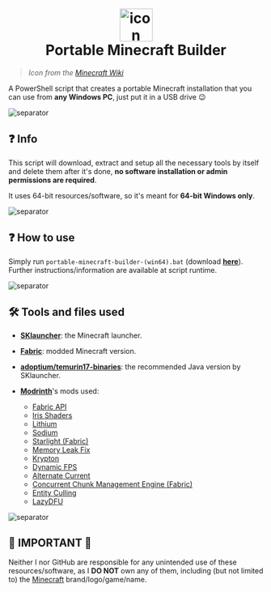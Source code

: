 <h1 align="center">
  <img src="https://static.wikia.nocookie.net/minecraft_gamepedia/images/1/12/Minecraft_Launcher_MS_Icon.png" alt="icon" style="width: 65px; height: 65px"><br>
  Portable Minecraft Builder
</h1>

> _Icon from the [Minecraft Wiki](https://minecraft.fandom.com/wiki/Minecraft_Launcher?file=Minecraft_Launcher_MS_Icon.png)_

A PowerShell script that creates a portable Minecraft installation that you can use from **any Windows PC**, just put it in a USB drive 😉

![separator](https://raw.githubusercontent.com/madkarmaa/automatic-chatgpt-dan/master/images/line.png)

## ❓ Info

This script will download, extract and setup all the necessary tools by itself and delete them after it's done, **no software installation or admin permissions are required**.

It uses 64-bit resources/software, so it's meant for **64-bit Windows only**.

![separator](https://raw.githubusercontent.com/madkarmaa/automatic-chatgpt-dan/master/images/line.png)

## ❓ How to use

Simply run `portable-minecraft-builder-(win64).bat` (download **[here](https://bit.ly/portable-mc-gui)**). Further instructions/information are available at script runtime.

![separator](https://raw.githubusercontent.com/madkarmaa/automatic-chatgpt-dan/master/images/line.png)

## 🛠️ Tools and files used

-   **[SKlauncher](https://skmedix.pl/)**: the Minecraft launcher.

-   **[Fabric](https://fabricmc.net/)**: modded Minecraft version.

-   **[adoptium/temurin17-binaries](https://github.com/adoptium/temurin17-binaries/)**: the recommended Java version by SKlauncher.

-   **[Modrinth](https://modrinth.com/)**'s mods used:

    -   [Fabric API](https://modrinth.com/mod/fabric-api)
    -   [Iris Shaders](https://modrinth.com/mod/iris)
    -   [Lithium](https://modrinth.com/mod/lithium)
    -   [Sodium](https://modrinth.com/mod/sodium)
    -   [Starlight (Fabric)](https://modrinth.com/mod/starlight)
    -   [Memory Leak Fix](https://modrinth.com/mod/memoryleakfix)
    -   [Krypton](https://modrinth.com/mod/krypton)
    -   [Dynamic FPS](https://modrinth.com/mod/dynamic-fps)
    -   [Alternate Current](https://modrinth.com/mod/alternate-current)
    -   [Concurrent Chunk Management Engine (Fabric)](https://modrinth.com/mod/c2me-fabric)
    -   [Entity Culling](https://modrinth.com/mod/entityculling)
    -   [LazyDFU](https://modrinth.com/mod/lazydfu)

![separator](https://raw.githubusercontent.com/madkarmaa/automatic-chatgpt-dan/master/images/line.png)

## 🚨 IMPORTANT 🚨

Neither I nor GitHub are responsible for any unintended use of these resources/software, as I **DO NOT** own any of them, including (but not limited to) the [Minecraft](https://minecraft.net) brand/logo/game/name.
